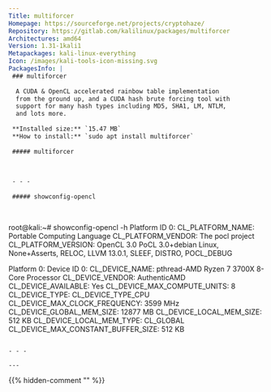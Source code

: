 ```yaml
---
Title: multiforcer
Homepage: https://sourceforge.net/projects/cryptohaze/
Repository: https://gitlab.com/kalilinux/packages/multiforcer
Architectures: amd64
Version: 1.31-1kali1
Metapackages: kali-linux-everything 
Icon: /images/kali-tools-icon-missing.svg
PackagesInfo: |
 ### multiforcer
 
  A CUDA & OpenCL accelerated rainbow table implementation
  from the ground up, and a CUDA hash brute forcing tool with
  support for many hash types including MD5, SHA1, LM, NTLM,
  and lots more.
 
 **Installed size:** `15.47 MB`  
 **How to install:** `sudo apt install multiforcer`  
 
 ##### multiforcer
 
 
 
 - - -
 
 ##### showconfig-opencl
 
 
 ```
 root@kali:~# showconfig-opencl -h
 Platform ID 0: 
 CL_PLATFORM_NAME: Portable Computing Language
 CL_PLATFORM_VENDOR: The pocl project
 CL_PLATFORM_VERSION: OpenCL 3.0 PoCL 3.0+debian  Linux, None+Asserts, RELOC, LLVM 13.0.1, SLEEF, DISTRO, POCL_DEBUG
 
 
 Platform 0: 
 Device ID 0: 
 CL_DEVICE_NAME: pthread-AMD Ryzen 7 3700X 8-Core Processor
 CL_DEVICE_VENDOR: AuthenticAMD
 CL_DEVICE_AVAILABLE: Yes
 CL_DEVICE_MAX_COMPUTE_UNITS: 8
 CL_DEVICE_TYPE: CL_DEVICE_TYPE_CPU
 CL_DEVICE_MAX_CLOCK_FREQUENCY: 3599 MHz
 CL_DEVICE_GLOBAL_MEM_SIZE: 12877 MB
 CL_DEVICE_LOCAL_MEM_SIZE: 512 KB
 CL_DEVICE_LOCAL_MEM_TYPE: CL_GLOBAL
 CL_DEVICE_MAX_CONSTANT_BUFFER_SIZE: 512 KB
 
 
 ```
 
 - - -
 
---
```

{{% hidden-comment "<!--Do not edit anything above this line-->" %}}
